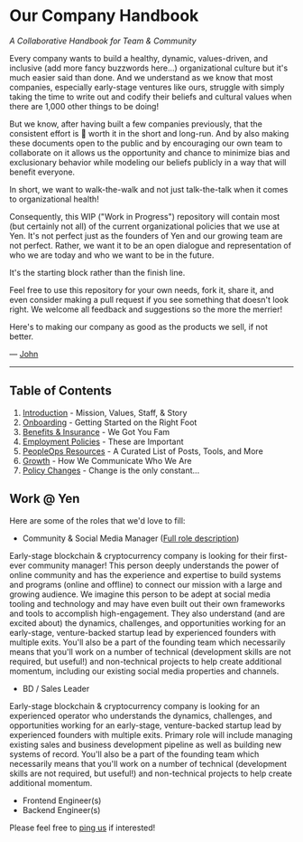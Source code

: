 # Our Company Handbook
*A Collaborative Handbook for Team & Community*

Every company wants to build a healthy, dynamic, values-driven, and inclusive (add more fancy buzzwords here...) organizational culture but it's much easier said than done. And we understand as we know that most companies, especially early-stage ventures like ours, struggle with simply taking the time to write out and codify their beliefs and cultural values when there are 1,000 other things to be doing!

But we know, after having built a few companies previously, that the consistent effort is :100: worth it in the short and long-run. And by also making these documents open to the public and by encouraging our own team to collaborate on it allows us the opportunity and chance to minimize bias and exclusionary behavior while modeling our beliefs publicly in a way that will benefit everyone.

In short, we want to walk-the-walk and not just talk-the-talk when it comes to organizational health!

Consequently, this WIP ("Work in Progress") repository will contain most (but certainly not all) of the current organizational policies that we use at Yen. It's not perfect just as the founders of Yen and our growing team are not perfect. Rather, we want it to be an open dialogue and representation of who we are today and who we want to be in the future.

It's the starting block rather than the finish line.

Feel free to use this repository for your own needs, fork it, share it, and even consider making a pull request if you see something that doesn't look right. We welcome all feedback and suggestions so the more the merrier!

Here's to making our company as good as the products we sell, if not better.

— [John](mailto:john@yen.io)

***

## Table of Contents

1. [Introduction](https://github.com/yenio/handbook/blob/master/0-introduction.md) - Mission, Values, Staff, & Story
2. [Onboarding](https://github.com/yenio/handbook/blob/master/1-onboarding.md) - Getting Started on the Right Foot
3. [Benefits & Insurance](https://github.com/yenio/handbook/blob/master/2-benefits.md) - We Got You Fam
4. [Employment Policies](https://github.com/yenio/handbook/blob/master/3-employment.md) - These are Important
5. [PeopleOps Resources](https://github.com/yenio/handbook/blob/master/99-resources.md) - A Curated List of Posts, Tools, and More
6. [Growth](https://github.com/yenio/handbook/blob/master/4-growth.md) - How We Communicate Who We Are
7. [Policy Changes](https://github.com/yenio/handbook/blob/master/98-policy-changes.md) - Change is the only constant...

## Work @ Yen

Here are some of the roles that we'd love to fill:

- Community & Social Media Manager ([Full role description](https://github.com/yenio/handbook/blob/master/hiring/Community_Manager.md))

Early-stage blockchain & cryptocurrency company is looking for their first-ever community manager! This person deeply understands the power of online community and has the experience and expertise to build systems and programs (online and offline) to connect our mission with a large and growing audience. We imagine this person to be adept at social media tooling and technology and may have even built out their own frameworks and tools to accomplish high-engagement. They also understand (and are excited about) the dynamics, challenges, and opportunities working for an early-stage, venture-backed startup lead by experienced founders with multiple exits. You'll also be a part of the founding team which necessarily means that you'll work on a number of technical (development skills are not required, but useful!) and non-technical projects to help create additional momentum, including our existing social media properties and channels.


- BD / Sales Leader

Early-stage blockchain & cryptocurrency company is looking for an experienced operator who understands the dynamics, challenges, and opportunities working for an early-stage, venture-backed startup lead by experienced founders with multiple exits. Primary role will include managing existing sales and business development pipeline as well as building new systems of record. You'll also be a part of the founding team which necessarily means that you'll work on a number of technical (development skills are not required, but useful!) and non-technical projects to help create additional momentum.

- Frontend Engineer(s)
- Backend Engineer(s)

Please feel free to [ping us](mailto:su@yen.io) if interested!
